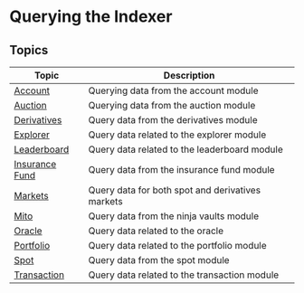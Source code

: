 # Querying the Indexer

## Topics

| Topic                                                         | Description                                      |
| ------------------------------------------------------------- | ------------------------------------------------ |
| [Account](account.md)                                         | Querying data from the account module            |
| [Auction](auction.md)                                         | Querying data from the auction module            |
| [Derivatives](derivatives.md)                                 | Query data from the derivatives module           |
| [Explorer](explorer.md)                                       | Query data related to the explorer module        |
| [Leaderboard](leaderboard.md)                                 | Query data related to the leaderboard module     |
| [Insurance Fund](insurance-funds.md)                          | Query data from the insurance fund module        |
| [Markets](markets.md)                                         | Query data for both spot and derivatives markets |
| [Mito](mito.md)                                               | Query data from the ninja vaults module          |
| [Oracle](oracle.md)                                           | Query data related to the oracle                 |
| [Portfolio](portfolio.md)                                     | Query data related to the portfolio module       |
| [Spot](spot.md)                                               | Query data from the spot module                  |
| [Transaction](transaction.md)                                 | Query data related to the transaction module     |
